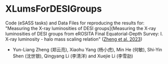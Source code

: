 # XLumsForDESIGroups

Code (eSASS tasks) and Data Files for reproducing the results for: "Measuring the X-ray luminosities of DESI groups]{Measuring the X-ray luminosities of DESI groups from eROSITA Final Equatorial-Depth Survey: I. X-ray luminosity - halo mass scaling relation" ([Zheng et al. 2023](https://arxiv.org/abs/2306.02594))

- Yun-Liang Zheng (郑云亮), Xiaohu Yang (杨小虎), Min He (何敏), Shi-Yin Shen (沈世银), Qingyang Li (李清洋) and Xuejie Li (李雪劼)
